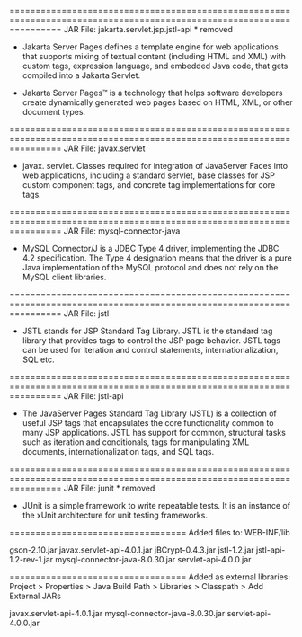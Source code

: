 ======================================================================================================================
JAR File: jakarta.servlet.jsp.jstl-api * removed
  
* Jakarta Server Pages defines a template engine for web applications that supports mixing of textual content (including HTML and XML) with custom tags, expression language, and embedded Java code, that gets compiled into a Jakarta Servlet.

* Jakarta Server Pages™ is a technology that helps software developers create dynamically generated web pages based on HTML, XML, or other document types.

======================================================================================================================
JAR File: javax.servlet

* javax. servlet. Classes required for integration of JavaServer Faces into web applications, including a standard servlet, base classes for JSP custom component tags, and concrete tag implementations for core tags.

======================================================================================================================
JAR File: mysql-connector-java

* MySQL Connector/J is a JDBC Type 4 driver, implementing the JDBC 4.2 specification. The Type 4 designation means that the driver is a pure Java implementation of the MySQL protocol and does not rely on the MySQL client libraries.

======================================================================================================================
JAR File: jstl

* JSTL stands for JSP Standard Tag Library. JSTL is the standard tag library that provides tags to control the JSP page behavior. JSTL tags can be used for iteration and control statements, internationalization, SQL etc.

======================================================================================================================
JAR File: jstl-api

* The JavaServer Pages Standard Tag Library (JSTL) is a collection of useful JSP tags that encapsulates the core functionality common to many JSP applications. JSTL has support for common, structural tasks such as iteration and conditionals, tags for manipulating XML documents, internationalization tags, and SQL tags.


======================================================================================================================
JAR File: junit * removed

* JUnit is a simple framework to write repeatable tests. It is an instance of the xUnit architecture for unit testing frameworks.


==================================
Added files to: WEB-INF/lib

gson-2.10.jar
javax.servlet-api-4.0.1.jar
jBCrypt-0.4.3.jar
jstl-1.2.jar
jstl-api-1.2-rev-1.jar
mysql-connector-java-8.0.30.jar
servlet-api-4.0.0.jar

==================================
Added as external libraries: 
	Project > Properties > Java Build Path > Libraries > Classpath > Add External JARs

javax.servlet-api-4.0.1.jar
mysql-connector-java-8.0.30.jar
servlet-api-4.0.0.jar




